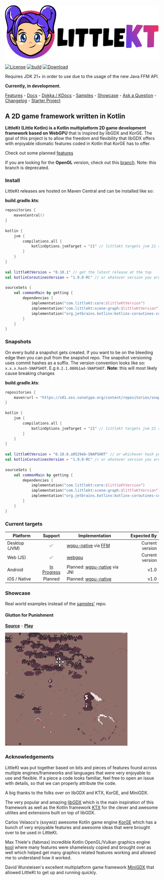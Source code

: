 [![Logo](/art/logo/logo-outline.svg)](https://littlekt.com)

[![License](https://img.shields.io/badge/License-Apache%202.0-blue.svg)](https://github.com/littlektframework/littlekt/blob/master/LICENSE)
[![build](https://github.com/littlektframework/littlekt/actions/workflows/build.yml/badge.svg?branch=master)](https://github.com/littlektframework/littlekt/actions/workflows/build.yml)
[![Download](https://img.shields.io/maven-central/v/com.littlekt/core/0.10.1)](https://search.maven.org/artifact/com.littlekt/core/0.10.1/pom)

Requires JDK 21+ in order to use due to the usage of the new Java FFM API.

**Currently, in development.**

[Features](https://littlekt.com/features/) - [Docs](https://littlekt.com/docs/) - [Dokka / KDocs](https://littlekt.com/dokka/) - [Samples](https://github.com/littlektframework/littlekt-samples) -
[Showcase](#showcase) - [Ask a Question](https://github.com/littlektframework/littlekt/discussions/categories/q-a) - [Changelog](CHANGELOG.md) - [Starter Project](https://github.com/littlektframework/littlekt-game-template)

## A 2D game framework written in Kotlin

**LittleKt (Little Kotlin) is a Kotlin multiplatform 2D game development framework based on WebGPU** that is inspired by
libGDX and KorGE. The goal of this project is to allow the freedom and flexibility that libGDX offers with enjoyable
idiomatic features coded in Kotlin that KorGE has to offer.

Check out some planned [features](https://github.com/littlektframework/littlekt/labels/enhancement)

If you are looking for the **OpenGL** version, check out
this [branch](https://github.com/littlektframework/littlekt/tree/opengl). Note: this branch is deprecated.

### Install

LittleKt releases are hosted on Maven Central and can be installed like so:

**build.gradle.kts**:

```kotlin
repositories {
    mavenCentral()
}

kotlin {
    jvm {
        compilations.all {
            kotlinOptions.jvmTarget = "21" // littlekt targets jvm 21 so we must target at least 21
        }
    }
}

val littleKtVersion = "0.10.1" // get the latest release at the top
val kotlinCoroutinesVersion = "1.9.0-RC" // or whatever version you are using

sourceSets {
    val commonMain by getting {
        dependencies {
            implementation("com.littlekt:core:$littleKtVersion")
            implementation("com.littlekt:scene-graph:$littleKtVersion") // optional scene-graph module
            implementation("org.jetbrains.kotlinx:kotlinx-coroutines-core:$kotlinCoroutinesVersion")  // littlekt requires coroutines library on the classpath
        }
    }
}
```

### Snapshots

On every build a snapshot gets created. If you want to be on the bleeding edge then you can pull from the snapshot repo.
The snapshot versioning uses commit hashes as a suffix. The version convention looks like so: `x.x.x.hash-SNAPSHOT`.
E.g `0.2.1.080b1ad-SNAPSHOT`.
**Note**: this will most likely cause breaking changes

**build.gradle.kts**:

```kotlin
repositories {
    maven(url = "https://s01.oss.sonatype.org/content/repositories/snapshots/")
}

kotlin {
    jvm {
        compilations.all {
            kotlinOptions.jvmTarget = "21" // littlekt targets jvm 21 so we must target at least 17
        }
    }
}

val littleKtVersion = "0.10.0.a9529eb-SNAPSHOT" // or whichever hash you are using
val kotlinCoroutinesVersion = "1.9.0-RC" // or whatever version you are using

sourceSets {
    val commonMain by getting {
        dependencies {
            implementation("com.littlekt:core:$littleKtVersion")
            implementation("com.littlekt:scene-graph:$littleKtVersion") // optional scene-graph module
            implementation("org.jetbrains.kotlinx:kotlinx-coroutines-core:$kotlinCoroutinesVersion")  // littlekt requires coroutines library on the classpath
        }
    }
}
```

### Current targets

| Platform      |                                     Support                                      | Implementation                                                                                                                                      |     Expected By |
|---------------|:--------------------------------------------------------------------------------:|-----------------------------------------------------------------------------------------------------------------------------------------------------|----------------:|
| Desktop (JVM) |                                        ✅                                         | [wgpu-native](https://github.com/gfx-rs/wgpu-native) via [FFM](https://docs.oracle.com/en/java/javase/21/core/foreign-function-and-memory-api.html) | Current version |
| Web (JS)      |                                        ✅                                         | [webgpu](https://www.w3.org/TR/webgpu/)                                                                                                             | Current version |
| Android       | [In Progress](https://github.com/littlektframework/littlekt/tree/webgpu-android) | Planned: [wgpu-native](https://github.com/gfx-rs/wgpu-native) via JNI                                                                               |            v1.0 |
| iOS / Native  |                                     Planned                                      | Planned: [wgpu-native](https://github.com/gfx-rs/wgpu-native)                                                                                       |            v1.0 |

### Showcase

Real world examples instead of the [samples'](https://github.com/littlektframework/littlekt-samples) repo.

#### Glutton for Punishment

**[Source](https://github.com/LeHaine/ggo2022)** - **[Play](https://lehaine.itch.io/glutton-for-punishment)**

![gif](https://github.com/LeHaine/ggo2022/blob/master/itchio/gif1.gif)

### Acknowledgements

LittleKt was put together based on bits and pieces of features found across multiple engines/frameworks and languages
that were very enjoyable to use and flexible. If a piece a code looks familiar, feel free to open an issue with details,
so that we can properly attribute the code.

A big thanks to the folks over on libGDX and KTX, KorGE, and MiniGDX.

The very popular and amazing [libGDX](https://github.com/libgdx/libgdx) which is the main inspiration of this framework
as well as the Kotlin framework [KTX](https://github.com/libktx/ktx) for the clever and awesome utilites and extensions
built on top of libGDX.

Carlos Velasco's (soywiz) awesome Kotlin game engine [KorGE](https://github.com/korlibs/korge) which has a bunch of very
enjoyable features and awesome ideas that were brought over to be used in LittleKt.

Max Thiele's (fabmax) incredible Kotlin OpenGL/Vulkan graphics engine [kool](https://github.com/fabmax/kool) where many
features were shamelessly copied and brought over as well which helped get many graphics related features working and
allowed me to understand how it worked.

David Wursteisen's excellent multiplatform game framework [MiniGDX](https://github.com/minigdx/minigdx/) that allowed
LittleKt to get up and running quickly.
